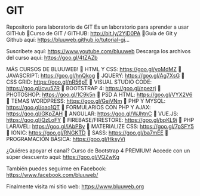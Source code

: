 # GIT
Repositorio para laboratorio de GIT
Es un laboratorio para aprender a usar GITHub
📌Curso de GIT / GITHUB: http://bit.ly/2YjD0PA
📌Guía de Git y Github aquí: https://bluuweb.github.io/tutorial-gi...

Suscríbete aquí: https://www.youtube.com/bluuweb
Descarga los archivos del curso aquí: https://goo.gl/4tZAZb

MÁS CURSOS DE BLUUWEB!
📌 HTML Y CSS: https://goo.gl/yoMdMZ
📌 JAVASCRIPT: https://goo.gl/hnQkog
📌 JQUERY: https://goo.gl/Ag7XsG
📌 CSS GRID: https://goo.gl/nR56pT
📌 VISUAL STUDIO CODE: https://goo.gl/cvu57R
📌 BOOTSTRAP 4: https://goo.gl/npezrj
📌 PHOTOSHOP: https://goo.gl/1C9k5n
📌 PSD A HTML: https://goo.gl/VYX2V6
📌 TEMAS WORDPRESS: https://goo.gl/GeiVNm
📌 PHP Y MYSQL: https://goo.gl/oao1QT
📌 FORMULARIOS CON PHP Y AJAX: https://goo.gl/GKpZAH
📌 ANGULAR: https://goo.gl/WJhtnC
📌 VUE.JS: https://goo.gl/QzLoFY
📌 FIREBASE/FIRESTORE: https://goo.gl/bpKL9i
📌 PHP LARAVEL: https://goo.gl/iAbPBy
📌 MATERIALIZE CSS: https://goo.gl/7pSFY5
📌 IONIC: https://goo.gl/RNGKTD
📌 SASS: https://goo.gl/ba7mEE
📌 PROGRAMACIÓN BÁSICA: https://goo.gl/HksyVi

¿Quiéres apoyar el canal?
Curso de Bootstrap 4 PREMIUM!
Accede con un súper descuento aquí: https://goo.gl/VQZwKg

También puedes seguirme en Facebook: https://www.facebook.com/bluuweb/

Finalmente visita mi sitio web: https://www.bluuweb.org
